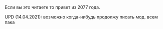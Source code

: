 Если вы это читаете то привет из 2077 года. 


UPD (14.04.2021): возможно когда-нибудь продолжу писать мод. всем пака
